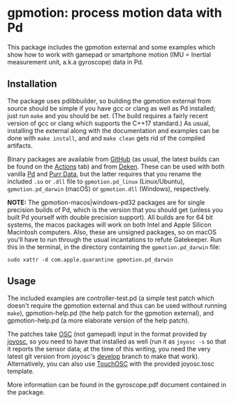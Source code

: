 # gpmotion: process motion data with Pd

This package includes the gpmotion external and some examples which show how to work with gamepad or smartphone motion (IMU = Inertial measurement unit, a.k.a gyroscope) data in Pd.

## Installation

The package uses pdlibbuilder, so building the gpmotion external from source should be simple if you have gcc or clang as well as Pd installed; just run `make` and you should be set. (The build requires a fairly recent version of gcc or clang which supports the C++17 standard.) As usual, installing the external along with the documentation and examples can be done with `make install`, and and `make clean` gets rid of the compiled artifacts.

Binary packages are available from [GitHub](https://github.com/agraef/gpmotion/releases) (as usual, the latest builds can be found on the [Actions](https://github.com/agraef/gpmotion/actions) tab) and from [Deken](http://deken.puredata.info/library/gpmotion). These can be used with both vanilla [Pd](http://msp.ucsd.edu/software.html) and [Purr Data](https://agraef.github.io/purr-data/), but the latter requires that you rename the included `.so` or `.dll` file to  `gpmotion.pd_linux` (Linux/Ubuntu), `gpmotion.pd_darwin` (macOS) or `gpmotion.dll` (Windows), respectively.

**NOTE:** The gpmotion-macos|windows-pd32 packages are for single precision builds of Pd, which is the version that you should get (unless you built Pd yourself with double precision support). All builds are for 64 bit systems, the macos packages will work on both Intel and Apple Silicon Macintosh computers. Also, these are unsigned packages, so on macOS you'll have to run through the usual incantations to refute Gatekeeper. Run this in the terminal, in the directory containing the `gpmotion.pd_darwin` file:

~~~shell
sudo xattr -d com.apple.quarantine gpmotion.pd_darwin
~~~

## Usage

The included examples are controller-test.pd (a simple test patch which doesn't require the gpmotion external and thus can be used without running `make`), gpmotion-help.pd (the help patch for the gpmotion external), and gpmotion-help.pd (a more elaborate version of the help patch).

The patches take [OSC](https://opensoundcontrol.stanford.edu/) (not gamepad) input in the format provided by [joyosc](https://github.com/danomatika/joyosc), so you need to have that installed as well (run it as `joyosc -s` so that it reports the sensor data; at the time of this writing, you need the very latest git version from joyosc's [develop](https://github.com/danomatika/joyosc/tree/develop) branch to make that work). Alternatively, you can also use [TouchOSC](https://hexler.net/touchosc) with the provided joyosc.tosc template.

More information can be found in the gyroscope.pdf document contained in the package.